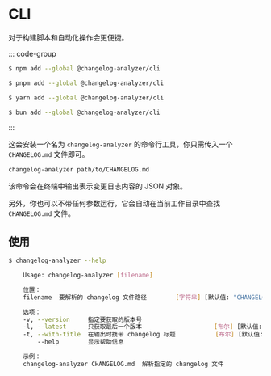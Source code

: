 # CLI

对于构建脚本和自动化操作会更便捷。

::: code-group

```sh [npm]
$ npm add --global @changelog-analyzer/cli
```

```sh [pnpm]
$ pnpm add --global @changelog-analyzer/cli
```

```sh [yarn]
$ yarn add --global @changelog-analyzer/cli
```

```sh [bun]
$ bun add --global @changelog-analyzer/cli
```

:::

这会安装一个名为 `changelog-analyzer` 的命令行工具，你只需传入一个 `CHANGELOG.md` 文件即可。

```bash
changelog-analyzer path/to/CHANGELOG.md
```

该命令会在终端中输出表示变更日志内容的 JSON 对象。

另外，你也可以不带任何参数运行，它会自动在当前工作目录中查找 `CHANGELOG.md` 文件。

## 使用

```bash
$ changelog-analyzer --help

    Usage: changelog-analyzer [filename]

    位置：
    filename  要解析的 changelog 文件路径        [字符串] [默认值: "CHANGELOG.md"]

    选项：
    -v, --version     指定要获取的版本号                                  [字符串]
    -l, --latest      只获取最后一个版本                    [布尔] [默认值: false]
    -t, --with-title  在输出时携带 changelog 标题           [布尔] [默认值: false]
        --help        显示帮助信息                                          [布尔]

    示例：
    changelog-analyzer CHANGELOG.md  解析指定的 changelog 文件
```
